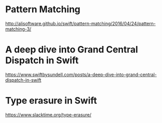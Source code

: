 # Pattern Matching

http://alisoftware.github.io/swift/pattern-matching/2016/04/24/pattern-matching-3/

# A deep dive into Grand Central Dispatch in Swift

https://www.swiftbysundell.com/posts/a-deep-dive-into-grand-central-dispatch-in-swift

# Type erasure in Swift

https://www.slacktime.org/type-erasure/

